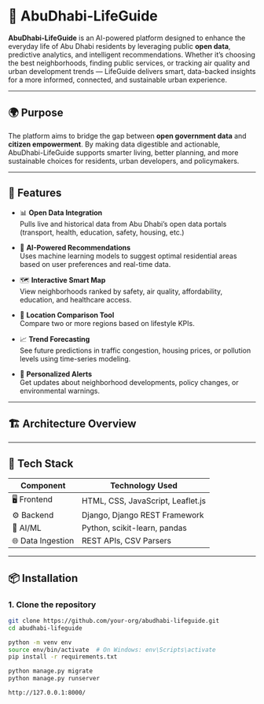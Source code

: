 # 🧠 AbuDhabi-LifeGuide

**AbuDhabi-LifeGuide** is an AI-powered platform designed to enhance the everyday life of Abu Dhabi residents by leveraging public **open data**, predictive analytics, and intelligent recommendations. Whether it’s choosing the best neighborhoods, finding public services, or tracking air quality and urban development trends — LifeGuide delivers smart, data-backed insights for a more informed, connected, and sustainable urban experience.

---

## 🌍 Purpose

The platform aims to bridge the gap between **open government data** and **citizen empowerment**. By making data digestible and actionable, AbuDhabi-LifeGuide supports smarter living, better planning, and more sustainable choices for residents, urban developers, and policymakers.

---

## 🚀 Features

- 📊 **Open Data Integration**  
  Pulls live and historical data from Abu Dhabi’s open data portals (transport, health, education, safety, housing, etc.)

- 🧠 **AI-Powered Recommendations**  
  Uses machine learning models to suggest optimal residential areas based on user preferences and real-time data.

- 🗺️ **Interactive Smart Map**  
  View neighborhoods ranked by safety, air quality, affordability, education, and healthcare access.

- 📍 **Location Comparison Tool**  
  Compare two or more regions based on lifestyle KPIs.

- 📈 **Trend Forecasting**  
  See future predictions in traffic congestion, housing prices, or pollution levels using time-series modeling.

- 🔔 **Personalized Alerts**  
  Get updates about neighborhood developments, policy changes, or environmental warnings.

---

## 🏗️ Architecture Overview

---
## 🧰 Tech Stack

| Component          | Technology Used                  |
|--------------------|----------------------------------|
| 🖥 Frontend         | HTML, CSS, JavaScript, Leaflet.js |
| ⚙️ Backend          | Django, Django REST Framework     |
| 🧠 AI/ML            | Python, scikit-learn, pandas      |
| 🌐 Data Ingestion   | REST APIs, CSV Parsers            |

---

## 📦 Installation

### 1. Clone the repository
```bash
git clone https://github.com/your-org/abudhabi-lifeguide.git
cd abudhabi-lifeguide

python -m venv env
source env/bin/activate  # On Windows: env\Scripts\activate
pip install -r requirements.txt

python manage.py migrate
python manage.py runserver

http://127.0.0.1:8000/


